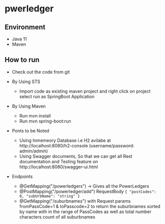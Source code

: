 # pwerledger

## Environment
* Java 11
* Maven 

## How to run
* Check out the code from git
* By Using STS 
  - Import code as existing maven project and right click on project select run as SpringBoot Application 

* By Using Maven
   - Run mvn install
   - Run mvn spring-boot:run
* Ponts to be Noted
  - Using Inmemeory Database i.e H2 avilabe at http://localhost:8080/h2-console (username/password: admin/admin)
  - Using Swagger documents, So that we can get all Rest documentation and Testing feature on http://localhost:8080/swagger-ui.html
* Endpoints
  - @GetMapping("/powerledgers") -> Gives all the PowerLedgers
  - @PostMapping("/powerledger/add")
     RequestBody `{
      "postCodes": 0,
      "subUrbName": "string"
    }`
   - @GetMapping("/suburbnames") with Request params fromPassCode=1 & toPasscode=2 to return the suburbnames sorted by name with in the range of PassCodes as well as total number characters count of all suburbnames
